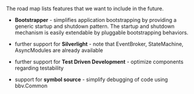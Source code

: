 The road map lists features that we want to include in the future.

  * **Bootstrapper** - simplifies application bootstrapping by providing a generic startup and shutdown pattern. The startup and shutdown mechanism is easily extendable by pluggable bootstrapping behaviors.

  * further support for **Silverlight** - note that EventBroker, StateMachine, AsyncModules are already available

  * further support for **Test Driven Development** - optimize components regarding testability

  * support for **symbol source** - simplify debugging of code using bbv.Common